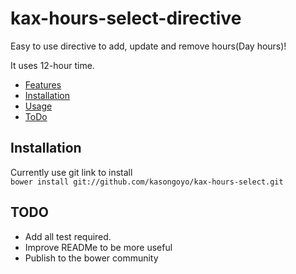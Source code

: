 kax-hours-select-directive
==========================

Easy to use directive to add, update and remove hours(Day hours)!       

It uses 12-hour time.

- [Features](#features)  
- [Installation](#installation)  
- [Usage](#usage)  
- [ToDo](#todo)  

## Installation ##
Currently use git link to install  
`bower install git://github.com/kasongoyo/kax-hours-select.git`  

## TODO ##
- Add all test required.
- Improve READMe to be more useful
- Publish to the bower community
